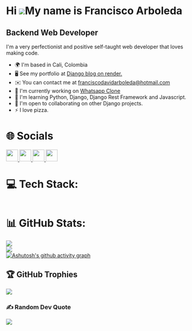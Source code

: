 Hi ![](https://user-images.githubusercontent.com/18350557/176309783-0785949b-9127-417c-8b55-ab5a4333674e.gif)My name is Francisco Arboleda
==========================================================================================================================================

Backend Web Developer
---------------------

I'm a very perfectionist and positive self-taught web developer that loves making code.

* 🌍  I'm based in Cali, Colombia
* 🖥️  See my portfolio at [Django blog on render.](http://simple-blog-q83h.onrender.com)
* ✉️  You can contact me at [franciscodavidarboleda@hotmail.com](mailto:franciscodavidarboleda@hotmail.com)
* 🚀  I'm currently working on [Whatsapp Clone](https://github.com/franchsli/whatsapp_clone_django)
* 🧠  I'm learning Python, Django, Django Rest Framework and Javascript.
* 🤝  I'm open to collaborating on other Django projects.
* ⚡  I love pizza.



# 🌐 Socials

<p align="left"> <a href="https://discord.com/users/377975476628750337" target="_blank" rel="noreferrer">
        <picture>
            <source media="(prefers-color-scheme: dark)" 
            srcset="https://raw.githubusercontent.com/danielcranney/readme-generator/main/public/icons/socials/discord.svg" />
            <source media="(prefers-color-scheme: light)"
                srcset="https://raw.githubusercontent.com/danielcranney/readme-generator/main/public/icons/socials/discord.svg" />
            <img src="https://raw.githubusercontent.com/danielcranney/readme-generator/main/public/icons/socials/discord.svg"
                width="32" height="32" />
        </picture>
    </a> <a href="https://www.github.com/franchsli" target="_blank" rel="noreferrer">
        <picture>
            <source media="(prefers-color-scheme: dark)"
                srcset="https://raw.githubusercontent.com/danielcranney/readme-generator/main/public/icons/socials/github-dark.svg" />
            <source media="(prefers-color-scheme: light)"
                srcset="https://raw.githubusercontent.com/danielcranney/readme-generator/main/public/icons/socials/github.svg" />
            <img src="https://raw.githubusercontent.com/danielcranney/readme-generator/main/public/icons/socials/github.svg"
                width="32" height="32" />
        </picture>
    </a> <a href="http://www.instagram.com/franchslimon/" target="_blank" rel="noreferrer">
        <picture>
            <source media="(prefers-color-scheme: dark)" 
            srcset="https://raw.githubusercontent.com/danielcranney/readme-generator/main/public/icons/socials/instagram.svg" />
            <source media="(prefers-color-scheme: light)"
                srcset="https://raw.githubusercontent.com/danielcranney/readme-generator/main/public/icons/socials/instagram.svg" />
            <img src="https://raw.githubusercontent.com/danielcranney/readme-generator/main/public/icons/socials/instagram.svg"
                width="32" height="32" />
        </picture>
    </a> <a href="https://www.linkedin.com/in/francisco-arboleda-8b5057283" target="_blank" rel="noreferrer">
        <picture>
            <source media="(prefers-color-scheme: dark)"
                srcset="https://raw.githubusercontent.com/danielcranney/readme-generator/main/public/icons/socials/linkedin-dark.svg" />
            <source media="(prefers-color-scheme: light)"
                srcset="https://raw.githubusercontent.com/danielcranney/readme-generator/main/public/icons/socials/linkedin.svg" />
            <img src="https://raw.githubusercontent.com/danielcranney/readme-generator/main/public/icons/socials/linkedin.svg"
                width="32" height="32" />
        </picture>
    </a></p>


# 💻 Tech Stack:
<p align="left">
<img src="https://skillicons.dev/icons?i=git,python,js,html,css,bootstrap,postgresql,django,htmx" alt="">
</p>

# 📊 GitHub Stats:
![](https://github-readme-stats.vercel.app/api?username=franchsli&theme=dark&hide_border=false&include_all_commits=false&count_private=false)<br/>
![](https://github-readme-streak-stats.herokuapp.com/?user=franchsli&theme=dark&hide_border=false)<br/>
[![Ashutosh's github activity graph](https://github-readme-activity-graph.vercel.app/graph?username=franchsli&bg_color=151515&color=fefefe&line=00ebc4&point=11d48a&area=true&hide_border=true)](https://github.com/ashutosh00710/github-readme-activity-graph)

## 🏆 GitHub Trophies
![](https://github-profile-trophy.vercel.app/?username=franchsli&theme=radical&no-frame=false&no-bg=true&margin-w=4)

### ✍️ Random Dev Quote
![](https://quotes-github-readme.vercel.app/api?type=horizontal&theme=dark)

<!-- Proudly created with GPRM ( https://gprm.itsvg.in ) 
### 🔝 Top Contributed Repo
![](https://github-contributor-stats.vercel.app/api?username=franchsli&limit=5&theme=dark&combine_all_yearly_contributions=true)
![](https://github-readme-stats.vercel.app/api/top-langs/?username=franchsli&theme=dark&hide_border=false&include_all_commits=true&count_private=true&layout=compact)
-->







